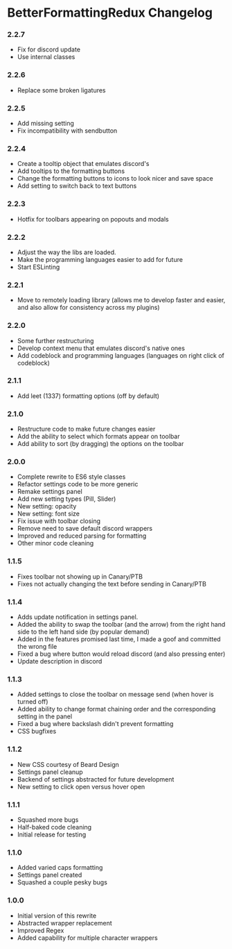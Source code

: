 # BetterFormattingRedux Changelog

### 2.2.7

 - Fix for discord update
 - Use internal classes

### 2.2.6

 - Replace some broken ligatures

### 2.2.5

 - Add missing setting
 - Fix incompatibility with sendbutton

### 2.2.4

 - Create a tooltip object that emulates discord's
 - Add tooltips to the formatting buttons
 - Change the formatting buttons to icons to look nicer and save space
 - Add setting to switch back to text buttons

### 2.2.3

 - Hotfix for toolbars appearing on popouts and modals

### 2.2.2

 - Adjust the way the libs are loaded.
 - Make the programming languages easier to add for future
 - Start ESLinting

### 2.2.1

 - Move to remotely loading library (allows me to develop faster and easier, and also allow for consistency across my plugins)

### 2.2.0

 - Some further restructuring
 - Develop context menu that emulates discord's native ones
 - Add codeblock and programming languages (languages on right click of codeblock)

### 2.1.1

 - Add leet (1337) formatting options (off by default)

### 2.1.0

 - Restructure code to make future changes easier
 - Add the ability to select which formats appear on toolbar
 - Add ability to sort (by dragging) the options on the toolbar

### 2.0.0
 
 - Complete rewrite to ES6 style classes
 - Refactor settings code to be more generic
 - Remake settings panel
 - Add new setting types (Pill, Slider)
 - New setting: opacity
 - New setting: font size
 - Fix issue with toolbar closing
 - Remove need to save default discord wrappers
 - Improved and reduced parsing for formatting
 - Other minor code cleaning

### 1.1.5

 - Fixes toolbar not showing up in Canary/PTB
 - Fixes not actually changing the text before sending in Canary/PTB

### 1.1.4

 - Adds update notification in settings panel.
 - Added the ability to swap the toolbar (and the arrow) from the right hand side to the left hand side (by popular demand)
 - Added in the features promised last time, I made a goof and committed the wrong file
 - Fixed a bug where button would reload discord (and also pressing enter)
 - Update description in discord

### 1.1.3

 - Added settings to close the toolbar on message send (when hover is turned off)
 - Added ability to change format chaining order and the corresponding setting in the panel
 - Fixed a bug where backslash didn't prevent formatting
 - CSS bugfixes

### 1.1.2

 - New CSS courtesy of Beard Design
 - Settings panel cleanup
 - Backend of settings abstracted for future development
 - New setting to click open versus hover open

### 1.1.1

 - Squashed more bugs
 - Half-baked code cleaning
 - Initial release for testing

### 1.1.0

 - Added varied caps formatting
 - Settings panel created
 - Squashed a couple pesky bugs

### 1.0.0

 - Initial version of this rewrite
 - Abstracted wrapper replacement
 - Improved Regex
 - Added capability for multiple character wrappers